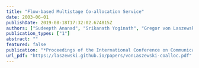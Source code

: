 ```yaml
---
title: "Flow-based Multistage Co-allocation Service"
date: 2003-06-01
publishDate: 2019-08-18T17:32:02.674815Z
authors: ["Sudeepth Ananad", "Srikanath Yoginath", "Gregor von Laszewski", "Beulah Alunkal"]
publication_types: ["1"]
abstract: ""
featured: false
publication: "*Proceedings of the International Conference on Communications in Computing*"
url_pdf: "https://laszewski.github.io/papers/vonLaszewski-coalloc.pdf"
---
```


